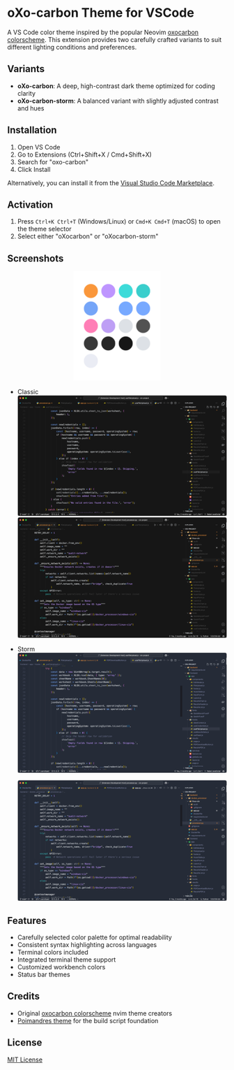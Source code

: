 # oXo-carbon Theme for VSCode

A VS Code color theme inspired by the popular Neovim [oxocarbon colorscheme](https://github.com/nyoom-engineering/oxocarbon.nvim). This extension provides two carefully crafted variants to suit different lighting conditions and preferences.

## Variants

-   **oXo-carbon**: A deep, high-contrast dark theme optimized for coding clarity
-   **oXo-carbon-storm**: A balanced variant with slightly adjusted contrast and hues

## Installation

1. Open VS Code
2. Go to Extensions (Ctrl+Shift+X / Cmd+Shift+X)
3. Search for "oxo-carbon"
4. Click Install

Alternatively, you can install it from the [Visual Studio Code Marketplace]().

## Activation

1. Press `Ctrl+K Ctrl+T` (Windows/Linux) or `Cmd+K Cmd+T` (macOS) to open the theme selector
2. Select either "oXocarbon" or "oXocarbon-storm"

## Screenshots

<p align="middle">
  <img src="https://github.com/ronit18/oXocarbon-vsc/blob/main/assets/dots.png?raw=true" width="200" />
</p>

-   Classic
    ![js-ss](https://github.com/ronit18/oXocarbon-vsc/blob/main/assets/ss-js.png?raw=true)
    ![py-ss](https://github.com/ronit18/oXocarbon-vsc/blob/main/assets/ss-py.png?raw=true)
-   Storm
    ![js-ss-storm](https://github.com/ronit18/oXocarbon-vsc/blob/main/assets/ss-js-storm.png?raw=true)

    ![python-ss-storm](https://github.com/ronit18/oXocarbon-vsc/blob/main/assets/ss-py-storm.png?raw=true)

## Features

-   Carefully selected color palette for optimal readability
-   Consistent syntax highlighting across languages
-   Terminal colors included
-   Integrated terminal theme support
-   Customized workbench colors
-   Status bar themes

## Credits

-   Original [oxocarbon colorscheme](https://github.com/nyoom-engineering/oxocarbon.nvim) nvim theme creators
-   [Poimandres theme](https://github.com/drcmda/poimandres-theme) for the build script foundation

## License

[MIT License](LICENSE)
